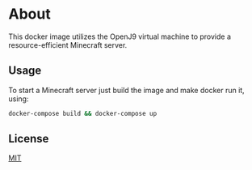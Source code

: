 
# About

This docker image utilizes the OpenJ9 virtual machine to provide a resource-efficient Minecraft server.

##  Usage
To start a  Minecraft server just build the image and make docker run it, using:
```bash
docker-compose build && docker-compose up
```
## License
[MIT](https://choosealicense.com/licenses/mit/)